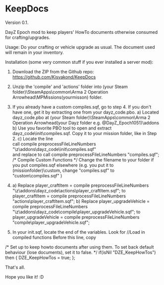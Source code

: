 KeepDocs
========
Version 0.1.

DayZ Epoch mod to keep players' HowTo documents otherwise consumed for crafting/upgrades.

Usage: Do your crafting or vehicle upgrade as usual. The document used will remain in your inventory.

Installation (some very common stuff if you ever installed a server mod):
1. Download the ZIP from the Github repo: https://github.com/Kisvakond/KeepDocs

2. Unzip the 'compile' and 'actions' folder into (your Steam folder)\SteamApps\common\Arma 2 Operation Arrowhead\MPMissions\(yourmisson) folder.

3. If you already have a custom compiles.sqf, go to step 4.
   If you don't have one, get it by extracting one from your dayz_code.pbo.
   a) Located dayz_code.pbo at (your Steam folder)\SteamApps\common\Arma 2 Operation Arrowhead\(your Dayz folder e.g. @DayZ_Epoch1051)\addons\
   b) Use you favorite PBO tool to open and extract dayz_code\init\compiles.sqf. Copy it to your mission folder, like in Step 2.
   c) Locate the line   
   call compile preprocessFileLineNumbers "\z\addons\dayz_code\init\compiles.sqf"   
      and replace to
   call compile preprocessFileLineNumbers "compiles.sqf"; /* Compile Custom Functions */
   Change the filename to your folder if you put compiles.sqf elsewhere (e.g. you put it to (missionfolder)\custom\, change "compiles.sqf" to "custom\compiles.sqf" )
   
4. a) Replace
	player_craftItem =			compile preprocessFileLineNumbers "\z\addons\dayz_code\actions\player_craftItem.sqf";
	to 	
	player_craftItem =			compile preprocessFileLineNumbers "actions\player_craftItem.sqf";
   b) Replace
   player_upgradeVehicle =		compile preprocessFileLineNumbers "\z\addons\dayz_code\compile\player_upgradeVehicle.sqf";
   to
   player_upgradeVehicle =		compile preprocessFileLineNumbers "compile\player_upgradeVehicle.sqf";
		
5. In your init.sqf, locate the end of the variables. Look for 
//Load in compiled functions
Before this line, copy

/* Set up to keep howto documents after using them. To set back default behaviour (lose documents), set it to false. */
if(isNil "DZE_KeepHowTos") then {
	DZE_KeepHowTos = true;
};

That's all.

Hope you like it! :D
